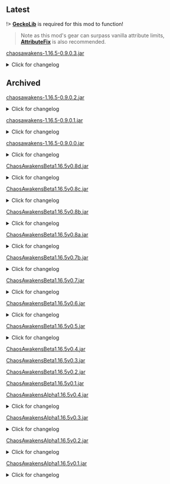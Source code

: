 <!-- download.md -->

[//]: # (Suggest adding a CHANGELOG.md to the main project page, makes it much easier to maintain this file! 
Changelog file could be embeded here in the page as a seperate page
It might be easier to make tags on Github and publish releases on Github... Then you would only need to link them here!)

## Latest

!> [**GeckoLib**](https://www.curseforge.com/minecraft/mc-mods/geckolib/files) is required for this
mod to function!
> Note as this mod's gear can surpass vanilla attribute limits,
> [**AttributeFix**](https://www.curseforge.com/minecraft/mc-mods/attributefix/files) is also recommended.

[chaosawakens-1.16.5-0.9.0.3.jar](../resources/versions/chaosawakens-1.16.5-0.9.0.3.jar)

<details><summary>Click for changelog</summary>
<p>

```changelog
- Fixed crash when trying to use Royal Guardian Armor on an Anvil.
- Fixed crash when attempting to use the Ent Spawn Egg.
- Stink bug now gives nausea when attacked.
PATCH:
- Fixed crash on startup.
- Added some tags. Fixes not being able to use custom logs and planks for
  vanilla recipes that use them like sticks.
- Apple Cows can now sometimes spawn with a new fancy texture! Happy Halloween! 
```

</p>
</details>

## Archived

[chaosawakens-1.16.5-0.9.0.2.jar](../resources/versions/chaosawakens-1.16.5-0.9.0.2.jar)
<details><summary>Click for changelog</summary>
<p>

```changelog
- Peacock and queen scale boots now cause feather falling only when you press shift. Be advised the slow fall lasts for 3 seconds!
- Village mania is now fixed! Go explore some villages and kill some robos.
- Dirt no longer spawns in the stalagmite valley biome in the mining paradise.
- Ent trees no longer spawn in village mania, crystalworld or mining paradise.
- Caves do not spawn in the village mania.
- Fixed not being able to start servers with the mod installed.
- Read 0.9.0.0 and 0.9.0.1 changelogs.
```

</p>
</details>

[chaosawakens-1.16.5-0.9.0.1.jar](../resources/versions/chaosawakens-1.16.5-0.9.0.1.jar)
<details><summary>Click for changelog</summary>
<p>

```changelog
- Fixed ultimate gear being uncraftable.
- Netherite ingots no longer can be used to craft ultimate gear, only platinum can.
- Fixed hercules beetle and stink bug animations.
- Read 0.9.0.0 changelog.
```

</p>
</details>

[chaosawakens-1.16.5-0.9.0.0.jar](../resources/versions/chaosawakens-1.16.5-0.9.0.0.jar)
<details><summary>Click for changelog</summary>
<p>

```changelog
- Added corn and tomato crops work *and* generate in the world.
- Added tube worms.
- Added Advancements.
- Ant and termite nests now spawn and function! Added crystal termite nest.
- Illusioners can now spawn in village raids!
- Giants now have some AI!
- You can trade for some Chaos Awakens items from villagers! Try a farmer, butcher, fletcher or a wandering trader, you may get lucky.
- Added spawn eggs for some vanilla mobs. The illusioner, the giant, the wither and the ender dragon.
- Added 7 new variants of Ent(for every vanilla wood type), for your Ent-y needs!
- Added 7 new variants of Ent Tree dungeons and updated the trap! Gotta see 'em all!
- Added Wasps and their hives. Also added a "nest block" that is a decorative bees nest.
- Added the Stinkbug and the Dead Stinkbug item.
- Ore generation rebalances!
- Added nether ruby ore. Now you can find rubies in Nether lava pockets.
- Royal guardian boots now give slow falling only when shifting.
- Added apple, cherry and peach trees with delicious fruits!
- Added dupe tree wood, currently has no function!
- Added ender pearl and eye of ender blocks!
- Added big bertha and the blade, the guard and the handle! (currently unobtainable)
- Added battleaxe and queen scale battleaxe! (currently unobtainable)
- Added ultimate fishing rod! (doesn't work properly yet)
- Added moth scale, royal guardian and queen scale armors! (currently unobtainable)
- Added miners dream! The mines are mineier! Added moldy wood planks and mining lamps.
- Added fossilised wtf, scorpion, wasp and piraporu. Only the wasp is usable.
- Added queen scale, ender dragon scale, mantis claw, moth scales, nightmare scale, vortex eye and triffid goo! (Only the ender dragon scale is obtainable)
- Added some coins.
- Added random teleport block!
- Added custom tooltip descriptions.
- Changes to village mania. Fruit trees and crops spawn here and more mob spawning!
- Changes to mining dimension. Stalagmite valley biome!
- Added extra config options.
- You can now breed enchanted golden apple cows if you enable a config option.
- You can make zombie, skeletons, creepers and the ender dragon drop their mob heads or disable it with a config option.
- You can make the ender dragon place a dragon egg after each death instead of only the first death.
- Bug fixes!
- Lore intensifies! You can disable tooltips if you want to, they exist now.
- Some nice updated textures!
- And a lot more! 
```

</p>
</details>

[ChaosAwakensBeta1.16.5v0.8d.jar](../resources/versions/ChaosAwakensBeta1.16.5v0.8d.jar)
<details><summary>Click for changelog</summary>
<p>

```changelog
- Added Random Teleport Block.
```

</p>
</details>

[ChaosAwakensBeta1.16.5v0.8c.jar](../resources/versions/ChaosAwakensBeta1.16.5v0.8c.jar)
<details><summary>Click for changelog</summary>
<p>

```changelog
 - Added Extreme Torch.
```

</p>
</details>

[ChaosAwakensBeta1.16.5v0.8b.jar](../resources/versions/ChaosAwakensBeta1.16.5v0.8b.jar)
<details><summary>Click for changelog</summary>
<p>

```changelog
UNKNOWN CHANGES
```

</p>
</details>

[ChaosAwakensBeta1.16.5v0.8a.jar](../resources/versions/ChaosAwakensBeta1.16.5v0.8a.jar)
<details><summary>Click for changelog</summary>
<p>

```changelog


- Updated Amethyst Ore and Ruby Ore Textures.
- Added Copper Ore, Tin Ore, Silver Ore, Platinum Ore, Sunstone Ore and Bloodstone Ore.
- Added Copper Block, Tin Block, Silver Block, Platinum Block, Sunstone Block and Bloodstone Block.
- Added Pink Tourmaline Block, Cat's Eye Block, Crystal Grass Block, Kyanite Block.
- Added Pink Tourmaline Cluster, Cat's Eye Cluster and Crystal Energy.
- Added Budding Pink Tourmaline and Budding Cat's Eye
- Added Crystal Log, Crystal Wood, Crystal Wood Planks, Red Crystal Leaves, Green Crystal Leaves and Yellow Crystal Leaves.
- Added Crystal Crafting Table and Crystal Furnace.
- Added Crystal Apple.
- Added Golden Foods.
- Added Candy Cane and Ultimate Apple.
- Added Copper Lump, Tin Lump, Silver Lump and Platinum Lump.
- Added Pink Tourmaline Ingot and Cat's Eye Ingot.
- Added Pink Tourmaline Nugget and Cat's Eye Nugget.
- Added Dead Irukandji, Peacock Feather and Crystal Wood Shard.
- Added Irukandji Arrow, Skate String Bow and A Freakin' Ray Gun.
- Added Crystal Torch and Sunstone Torch.
- Added Copper Sword, Pickaxe, Shovel, Axe and Hoe Textures.
- Added Copper Helmet, Chestplate, Leggings and Boots Textures.
- Added Tin Sword, Pickaxe, Shovel, Axe and Hoe Textures.
- Added Tin Helmet, Chestplate, Leggings and Boots Textures.
- Added Silver Sword, Pickaxe, Shovel, Axe and Hoe Textures.
- Added Silver Helmet, Chestplate, Leggings and Boots Textures.
- Added Platinum Sword, Pickaxe, Shovel, Axe and Hoe Textures.
- Added Platinum Helmet, Chestplate, Leggings and Boots Textures.
- Added Peacock Feather Helmet, Chestplate, Leggings and Boots Textures.
- Added Crystal Wood Sword, Pickaxe, Shovel, Axe and Hoe Textures.
- Added Kyanite Sword, Pickaxe, Shovel, Axe and Hoe Textures.
- Added Pink Tourmaline Sword, Pickaxe, Shovel, Axe and Hoe Textures.
- Added Pink Tourmaline Helmet, Chestplate, Leggings and Boots Textures.
- Added Cat's Eye Sword, Pickaxe, Shovel, Axe and Hoe Textures.
- Added Cat's Eye Helmet, Chestplate, Leggings and Boots Textures.
- Added Instant Survival Shelter.
- Added Extra Small Zoo Cage, Small Zoo Cage, Medium Zoo Cage, Large Zoo Cage and Extra Large Zoo Cage.
- Added Robo Warrior, Enchanted Golden Apple Cow and Crystal Apple Cow.
- Ant Nests and Termite Nests now have Biome Dependent coloring.
- Item and Food Creative Tabs are now separate.
- Removed Ent Dungeon Wood.
```

</p>
</details>

[ChaosAwakensBeta1.16.5v0.7b.jar](../resources/versions/ChaosAwakensBeta1.16.5v0.7b.jar)
<details><summary>Click for changelog</summary>
<p>

```changelog
UNKNOWN CHANGES
```

</p>
</details>

[ChaosAwakensBeta1.16.5v0.7.jar](../resources/versions/chaosawakens-1.16.5-0.9.0.2.jar)
<details><summary>Click for changelog</summary>
<p>

```changelog
- Added Creative Tabs.
- Added Cooked Peacock Leg, Raw Peacock Leg, Cooked Crab Meat and Raw Crab Meat.
- Added Strawberry, Peach, Radish, Radish Stew, Cherries Butter and Salt.
- Added Green Fish, Rock Fish, Wood Fish, Spark Fish and Lava Eel.
- Added Strawberry Seeds, Cherry Seeds, Apple Tree Seeds, Peach Seeds, Corn Seeds, Lettuce Seeds and Radish Seeds.
- Added Ultimate Bow.
- Added Nightmare Sword, Poison Sword, Rat Sword, Fairy Sword and Big Hammer.
- Added Prismatic Reaper.
- Added Salt Ore, Red Ant Infested Ore and Termite Infested Ore.
- Added Fossilised Ent, Fossilised Hercules Beetle, Fossilised Ruby Bug, Fossilised Emerald Gator.
- Added Gate Block and Ent Dungeon Wood.
- Added Ent Dungeon.
- Added Ent, Red Ant, Brown Ant, Rainbow Ant, Unstable Ant, Termite, Hercules Beetle, Ruby Bug, Emerald Gator, Robo Sniper, Beaver, Apple Cow and Golden Apple Cow.
- Added Iron Golem and Snow Golem Spawn Eggs.
- Added Ant Nests and Termite Nests. (UNUSED)
- Updated Cooked Corndog, Raw Corndog, Cooked Bacon and Raw Bacon Textures.
- Updated Corn, Tomato, Lettuce, Cheese and BLT Textures.
- Updated Ultimate Sword, Pickaxe, Shovel, Axe and Hoe Textures.
- Updated Lava Eel Helmet, Chestplate, Leggings and Boots Textures.
- Updated Lapis Lazuli Helmet, Chestplate, Leggings and Boots Textures. 
```

</p>
</details>

[ChaosAwakensBeta1.16.5v0.6.jar](../resources/versions/chaosawakens-1.16.5-0.9.0.2.jar)
<details><summary>Click for changelog</summary>
<p>

```changelog
- Added Experience Sword.
- Added Experience Helmet, Chestplate, Leggings and Boots Textures.
- Added Auto Enchants to Ultimate Set and Emerald Pickaxe.
```

</p>
</details>

[ChaosAwakensBeta1.16.5v0.5.jar](../resources/versions/chaosawakens-1.16.5-0.9.0.2.jar)
<details><summary>Click for changelog</summary>
<p>

```changelog
- Added Ent.
- Added Tigers Eye Ore Texture.
- Added Tigers Eye Sword, Pickaxe, Shovel, Axe and Hoe Textures.
- Updated Tigers Eye Block, Titanium Block, Uranium Block and Aluminium Block Textures.
- Updated Titanium Ingot, Uranium Ingot and Aluminium Ingot Textures.
- Updated Titanium Nugget, Uranium Nugget Textures.
- Updated Tigers Eye Helmet, Chestplate, Leggings and Boots Textures.
- Updated Tigers Eye Texture. 
```

</p>
</details>

[ChaosAwakensBeta1.16.5v0.4.jar](../resources/versions/chaosawakens-1.16.5-0.9.0.2.jar)

[ChaosAwakensBeta1.16.5v0.3.jar](../resources/versions/chaosawakens-1.16.5-0.9.0.2.jar)

[ChaosAwakensBeta1.16.5v0.2.jar](../resources/versions/chaosawakens-1.16.5-0.9.0.2.jar)

[ChaosAwakensBeta1.16.5v0.1.jar](../resources/versions/chaosawakens-1.16.5-0.9.0.2.jar)

[ChaosAwakensAlpha1.16.5v0.4.jar](../resources/versions/chaosawakens-1.16.5-0.9.0.2.jar)
<details><summary>Click for changelog</summary>
<p>

```changelog
- Added Aluminium Ore Textures.
- Added Tigers Eye Block and Aluminium Block Textures.
- Added Cooked Corndog, Raw Corndog, Cooked Bacon and Raw Bacon.
- Added Corn, Tomato, Lettuce, Cheese, Garden Salad and BLT.
- Added Aluminium Ingot Textures.
- Added Tigers Eye Helmet, Chestplate, Leggings and Boots Textures.
- Added Ultimate Sword, Pickaxe, Shovel, Axe and Hoe Textures.
- Added Ultimate Helmet, Chestplate, Leggings and Boots Textures.
- Added Thunder Staff.
- Added Tigers Eye Texture.
- Fixed Titanium, Uranium and Aluminium not having Ingot in their names.
```

</p>
</details>

[ChaosAwakensAlpha1.16.5v0.3.jar](../resources/versions/chaosawakens-1.16.5-0.9.0.2.jar)
<details><summary>Click for changelog</summary>
<p>

```changelog
- Added Titanium Ore and Uranium Ore Textures.
- Added Amethyst Block, Ruby Block, Titanium Block and Uranium Block Textures.
- Added Titanium Ingot and Uranium Ingot Textures.
- Added Titanium Nugget and Uranium Nugget Textures.
- Added Ruby Helmet, Chestplate, Leggings and Boots Textures.
- Updated Amethyst and Ruby Textures.
- Updated Amethyst Sword, Pickaxe, Shovel, Axe and Hoe Textures.
- Updated Amethyst Helmet, Chestplate, Leggings and Boots Textures.
- Updated Ruby Sword, Pickaxe, Shovel, Axe and Hoe Textures.
- Updated Emerald Sword, Pickaxe, Shovel, Axe and Hoe Textures.
- Updated Emerald Helmet, Chestplate, Leggings and Boots Textures. 
```

</p>
</details>

[ChaosAwakensAlpha1.16.5v0.2.jar](../resources/versions/chaosawakens-1.16.5-0.9.0.2.jar)
<details><summary>Click for changelog</summary>
<p>

```changelog
- Added Amethyst Ore, Ruby Ore.
- Added Untextured Tigers Eye Ore, Titanium Ore, Uranium Ore and Aluminium Ore.
- Added Amethyst Sword, Pickaxe, Shovel, Axe and Hoe.
- Added Amethyst Helmet, Chestplate, Leggings and Boots.
- Added Ruby Sword, Pickaxe, Shovel, Axe and Hoe.
- Added Untextured Ruby Helmet, Chestplate, Leggings and Boots.
- Added Untextured Tigers Eye Sword, Pickaxe, Shovel, Axe and Hoe.
- Added Untextured Tigers Eye Helmet, Chestplate, Leggings and Boots.
```

</p>
</details>

[ChaosAwakensAlpha1.16.5v0.1.jar](../resources/versions/chaosawakens-1.16.5-0.9.0.2.jar)
<details><summary>Click for changelog</summary>
<p>

```changelog
- Added Emerald Sword, Pickaxe, Shovel, Axe and Hoe.
- Added Emerald Helmet, Chestplate, Leggings and Boots.
- Added Amethyst and Ruby.
- Added Untextured Tigers Eye, Titanium, Titanium Nugget, Uranium, Uranium Nugget and Aluminium.
- Added Untextured Ruby Block, Tigers Eye Block, Titanium Block, Uranium Block, Aluminium Block.
```

</p>
</details>
